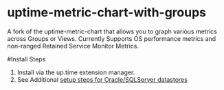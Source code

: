 uptime-metric-chart-with-groups
===============================

A fork of the uptime-metric-chart that allows you to graph various metrics across Groups or Views.
Currently Supports OS performance metrics and non-ranged Retained Service Monitor Metrics.


#Install Steps
 
 1. Install via the up.time extension manager.
 2. See Additional [setup steps for Oracle/SQLServer datastores](http://the-grid.uptimesoftware.com/gadget/uptime-metric-chart.html)

